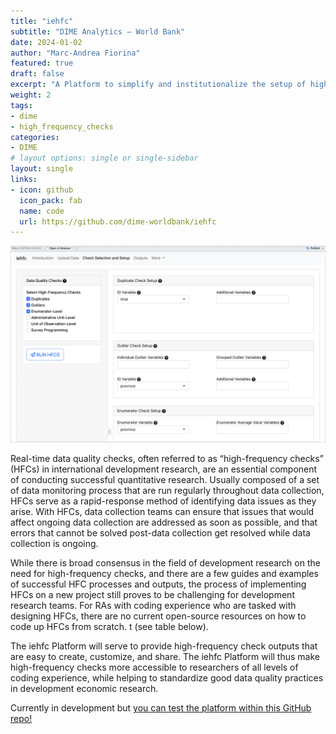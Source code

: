 ```yaml
---
title: "iehfc"
subtitle: "DIME Analytics — World Bank"
date: 2024-01-02
author: "Marc-Andrea Fiorina"
featured: true
draft: false
excerpt: "A Platform to simplify and institutionalize the setup of high-frequency checks for a successful data collection process."
weight: 2
tags:
- dime
- high_frequency_checks
categories:
- DIME
# layout options: single or single-sidebar
layout: single
links:
- icon: github
  icon_pack: fab
  name: code
  url: https://github.com/dime-worldbank/iehfc
---
```


![A screenshot of the platform](banner.png)

Real-time data quality checks, often referred to as “high-frequency checks” (HFCs) in international development research, are an essential component of conducting successful quantitative research. Usually composed of a set of data monitoring process that are run regularly throughout data collection, HFCs serve as a rapid-response method of identifying data issues as they arise. With HFCs, data collection teams can ensure that issues that would affect ongoing data collection are addressed as soon as possible, and that errors that cannot be solved post-data collection get resolved while data collection is ongoing.

While there is broad consensus in the field of development research on the need for high-frequency checks, and there are a few guides and examples of successful HFC processes and outputs, the process of implementing HFCs on a new project still proves to be challenging for development research teams. For RAs with coding experience who are tasked with designing HFCs, there are no current open-source resources on how to code up HFCs from scratch. t (see table below).

The iehfc Platform will serve to provide high-frequency check outputs that are easy to create, customize, and share. The iehfc Platform will thus make high-frequency checks more accessible to researchers of all levels of coding experience, while helping to standardize good data quality practices in development economic research.

Currently in development but [you can test the platform within this GitHub repo!](https://github.com/dime-worldbank/iehfc)
